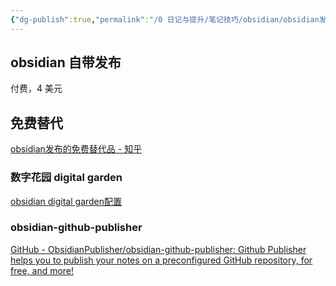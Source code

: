 ```yaml
---
{"dg-publish":true,"permalink":"/0 日记与提升/笔记技巧/obsidian/obsidian发布/obsidian发布/","title":"obsidian发布"}
---
```



## obsidian 自带发布
付费，4 美元
## 免费替代
[obsidian发布的免费替代品 - 知乎](https://zhuanlan.zhihu.com/p/634583092?utm_id=0)
### 数字花园 digital garden
[obsidian digital garden配置](obsidian%20digital%20garden配置.md)
### obsidian-github-publisher
[GitHub - ObsidianPublisher/obsidian-github-publisher: Github Publisher helps you to publish your notes on a preconfigured GitHub repository, for free, and more!](https://github.com/ObsidianPublisher/obsidian-github-publisher)
